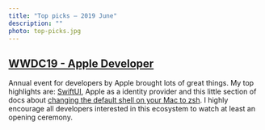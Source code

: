 ```yaml
---
title: "Top picks — 2019 June"
description: ""
photo: top-picks.jpg
---
```


## [WWDC19 - Apple Developer](https://developer.apple.com/wwdc19/)

Annual event for developers by Apple brought lots of great things. My top highlights are: [SwiftUI](https://developer.apple.com/xcode/swiftui/), Apple as a identity provider and this little section of docs about [changing the default shell on your Mac to zsh](https://support.apple.com/en-ca/HT208050). I highly encourage all developers interested in this ecosystem to watch at least an opening ceremony.
